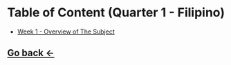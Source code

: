 # Table of Content (Quarter 1 - Filipino)

- [Week 1 - Overview of The Subject](./Q1/1-overview.md)

## [Go back ←](./index.md)